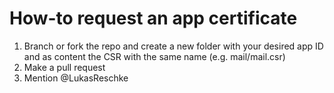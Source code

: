# How-to request an app certificate

1. Branch or fork the repo and create a new folder with your desired app ID and as content the CSR with the same name  (e.g. mail/mail.csr)
2. Make a pull request
3. Mention @LukasReschke

